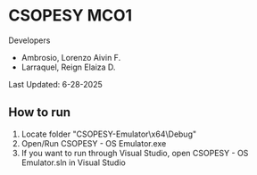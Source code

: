 # CSOPESY MCO1
Developers
- Ambrosio, Lorenzo Aivin F.
- Larraquel, Reign Elaiza D.

Last Updated: 6-28-2025

## How to run
1. Locate folder "CSOPESY-Emulator\x64\Debug"
2. Open/Run CSOPESY - OS Emulator.exe
3. If you want to run through Visual Studio, open CSOPESY - OS Emulator.sln in Visual Studio
